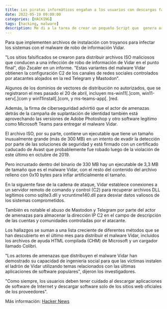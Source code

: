 ```yaml
---
title: Los piratas informáticos engañan a los usuarios con descargas falsas de Windows 11 para distribuir el malware Vidar
date: 2022-05-19 09:00:00 
categories: [HACKING]
tags: [hacking, malware]
description: Me di a la tarea de crear un pequeño Script que  genera archivos de tipo KML los cuales pueden ser visualizados en Google Earth.
---
```


Para que implementen archivos de instalación con troyanos para infectar los sistemas con el malware de robo de información Vidar.

"Los sitios falsificados se crearon para distribuir archivos ISO maliciosos que conducen a una infección de robo de información de Vidar en el punto final", dijo Zscaler en un informe. "Estas variantes del malware Vidar obtienen la configuración C2 de los canales de redes sociales controlados por atacantes alojados en la red Telegram y Mastodon".

Algunos de los dominios de vectores de distribución no autorizados, que se registraron el mes pasado el 20 de abril, incluyen ms-win11[.]com, win11-serv[.]com y win11install[.]com, y ms-teams-app[. ]red.

Además, la firma de ciberseguridad advirtió que el actor de amenazas detrás de la campaña de suplantación de identidad también está aprovechando las versiones de Adobe Photoshop y otro software legítimo como Microsoft Teams para entregar el malware Vidar.

El archivo ISO, por su parte, contiene un ejecutable que tiene un tamaño inusualmente grande (más de 300 MB) en un intento de evadir la detección por parte de las soluciones de seguridad y está firmado con un certificado caducado de Avast que probablemente fue robado luego de la violación de este último en octubre de 2019.
  
Pero incrustado dentro del binario de 330 MB hay un ejecutable de 3,3 MB de tamaño que es el malware Vidar, con el resto del contenido del archivo relleno con 0x10 bytes para inflar artificialmente el tamaño.

En la siguiente fase de la cadena de ataque, Vidar establece conexiones a un servidor remoto de comando y control (C2) para recuperar archivos DLL legítimos como sqlite3.dll y vcruntime140.dll para desviar datos valiosos de los sistemas comprometidos.

También es notable el abuso de Mastodon y Telegram por parte del actor de amenazas para almacenar la dirección IP C2 en el campo de descripción de las cuentas y comunidades controladas por el atacante.

Los hallazgos se suman a una lista creciente de diferentes métodos que se han descubierto en el último mes para distribuir el malware Vidar, incluidos los archivos de ayuda HTML compilada (CHM) de Microsoft y un cargador llamado Colibri.

"Los actores de amenazas que distribuyen el malware Vidar han demostrado su capacidad de ingeniería social para que las víctimas instalen el ladrón de Vidar utilizando temas relacionados con las últimas aplicaciones de software populares", dijeron los investigadores.

"Como siempre, los usuarios deben tener cuidado al descargar aplicaciones de software de Internet y descargar software solo de los sitios web oficiales de los proveedores".

Más información: [Hacker News](https://thehackernews.com/2022/05/hackers-trick-users-with-fake-windows.html)
